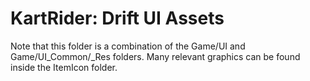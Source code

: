 # KartRider: Drift UI Assets
Note that this folder is a combination of the Game/UI and Game/UI_Common/_Res folders.
Many relevant graphics can be found inside the ItemIcon folder.
